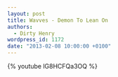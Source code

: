 ```yaml
---
layout: post
title: Wavves - Demon To Lean On
authors:
  - Dirty Henry
wordpress_id: 1172
date: "2013-02-08 10:00:00 +0100"
---
```


{% youtube lG8HCFQa3OQ %}
